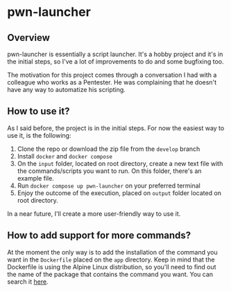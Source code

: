 # pwn-launcher

## Overview

pwn-launcher is essentially a script launcher. It's a hobby project and it's in the initial steps, so I've a lot of improvements to do and some bugfixing too.

The motivation for this project comes through a conversation I had with a colleague who works as a Pentester. He was complaining that he doesn't have any way to automatize his scripting.

## How to use it?
As I said before, the project is in the initial steps. For now the easiest way to use it, is the following:

1. Clone the repo or download the zip file from the `develop` branch
2. Install `docker` and `docker compose` 
3. On the `input` folder, located on root directory, create a new text file with the commands/scripts you want to run. On this folder, there's an example file.
4. Run `docker compose up pwn-launcher` on your preferred terminal
5. Enjoy the outcome of the execution, placed on `output` folder located on root directory.

In a near future, I'll create a more user-friendly way to use it.
## How to add support for more commands?

At the moment the only way is to add the installation of the command you want in the `Dockerfile` placed on the `app` directory. Keep in mind that the Dockerfile is using the Alpine Linux distribution, so you'll need to find out the name of the package that contains the command you want. You can search it 	[here](https://pkgs.alpinelinux.org/).
